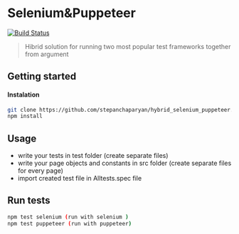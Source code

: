# Selenium&Puppeteer

[![Build Status](https://travis-ci.org/stepanchaparyan/hybrid_selenium_puppeteer.svg?branch=master)](https://travis-ci.org/stepanchaparyan/hybrid_selenium_puppeteer)

> Hibrid solution for running two most popular test frameworks together from argument

## Getting started
#### Instalation
```sh
git clone https://github.com/stepanchaparyan/hybrid_selenium_puppeteer.git
npm install
```
## Usage
* write your tests in test folder (create separate files)
* write your page objects and constants in src folder (create separate files for every page)
* import created test file in Alltests.spec file

## Run tests
```sh
npm test selenium (run with selenium )
npm test puppeteer (run with puppeteer)
```

